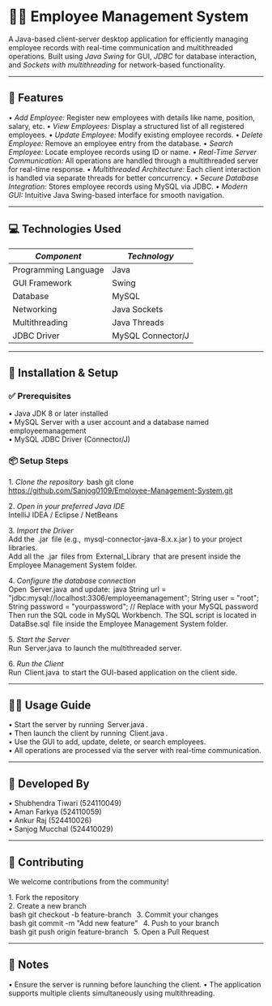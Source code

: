 # 🧑‍💼 Employee Management System

A Java-based client-server desktop application for efficiently managing employee records with real-time communication and multithreaded operations. Built using *Java Swing* for GUI, *JDBC* for database interaction, and *Sockets with multithreading* for network-based functionality.

---

## 🔧 Features

•⁠  ⁠*Add Employee:* Register new employees with details like name, position, salary, etc.
•⁠  ⁠*View Employees:* Display a structured list of all registered employees.
•⁠  ⁠*Update Employee:* Modify existing employee records.
•⁠  ⁠*Delete Employee:* Remove an employee entry from the database.
•⁠  ⁠*Search Employee:* Locate employee records using ID or name.
•⁠  ⁠*Real-Time Server Communication:* All operations are handled through a multithreaded server for real-time response.
•⁠  ⁠*Multithreaded Architecture:* Each client interaction is handled via separate threads for better concurrency.
•⁠  ⁠*Secure Database Integration:* Stores employee records using MySQL via JDBC.
•⁠  ⁠*Modern GUI:* Intuitive Java Swing-based interface for smooth navigation.

---

## 💻 Technologies Used

| *Component*           | *Technology*           |
|-------------------------|---------------------------|
| Programming Language    | Java                      |
| GUI Framework           | Swing                     |
| Database                | MySQL                     |
| Networking              | Java Sockets              |
| Multithreading          | Java Threads              |
| JDBC Driver             | MySQL Connector/J         |

---

## 🚀 Installation & Setup

### ✅ Prerequisites

•⁠  ⁠Java JDK 8 or later installed  
•⁠  ⁠MySQL Server with a user account and a database named ⁠ employeemanagement ⁠  
•⁠  ⁠MySQL JDBC Driver (Connector/J)

### 📦 Setup Steps

1.⁠ ⁠*Clone the repository*
⁠ bash
git clone https://github.com/Sanjog0109/Employee-Management-System.git
 ⁠

2.⁠ ⁠*Open in your preferred Java IDE*  
   IntelliJ IDEA / Eclipse / NetBeans

3.⁠ ⁠*Import the Driver*  
   Add the ⁠ .jar ⁠ file (e.g., ⁠ mysql-connector-java-8.x.x.jar ⁠) to your project libraries.  
   Add all the ⁠ .jar ⁠ files from ⁠ External_Library ⁠ that are present inside the Employee Management System folder.

4.⁠ ⁠*Configure the database connection*  
   Open ⁠ Server.java ⁠ and update:
⁠ java
String url = "jdbc:mysql://localhost:3306/employeemanagement";
String user = "root";
String password = "yourpassword"; // Replace with your MySQL password
 ⁠
Then run the SQL code in MySQL Workbench. The SQL script is located in ⁠ DataBse.sql ⁠ file inside the Employee Management System folder.

5.⁠ ⁠*Start the Server*  
   Run ⁠ Server.java ⁠ to launch the multithreaded server.

6.⁠ ⁠*Run the Client*  
   Run ⁠ Client.java ⁠ to start the GUI-based application on the client side.

---

## 🧑‍💼 Usage Guide

•⁠  ⁠Start the server by running ⁠ Server.java ⁠.  
•⁠  ⁠Then launch the client by running ⁠ Client.java ⁠.  
•⁠  ⁠Use the GUI to add, update, delete, or search employees.  
•⁠  ⁠All operations are processed via the server with real-time communication.

---

## 👥 Developed By

•⁠  ⁠Shubhendra Tiwari (524110049)  
•⁠  ⁠Aman Farkya (524110059)  
•⁠  ⁠Ankur Raj (524410026)  
•⁠  ⁠Sanjog Mucchal (524410029)

---

## 🤝 Contributing

We welcome contributions from the community!

1.⁠ ⁠Fork the repository  
2.⁠ ⁠Create a new branch  
⁠ bash
git checkout -b feature-branch
 ⁠
3.⁠ ⁠Commit your changes  
⁠ bash
git commit -m "Add new feature"
 ⁠
4.⁠ ⁠Push to your branch  
⁠ bash
git push origin feature-branch
 ⁠
5.⁠ ⁠Open a Pull Request

---

## 📌 Notes

•⁠  ⁠Ensure the server is running before launching the client.
•⁠  ⁠The application supports multiple clients simultaneously using multithreading.

